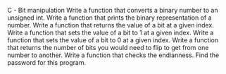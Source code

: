 C - Bit manipulation Write a function that converts a binary number to an unsigned int. Write a function that prints the binary representation of a number. Write a function that returns the value of a bit at a given index. Write a function that sets the value of a bit to 1 at a given index. Write a function that sets the value of a bit to 0 at a given index. Write a function that returns the number of bits you would need to flip to get from one number to another. Write a function that checks the endianness. Find the password for this program.
